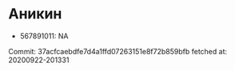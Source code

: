# Аникин
- 567891011: NA

Commit: 37acfcaebdfe7d4a1ffd07263151e8f72b859bfb
 fetched at: 20200922-201331
